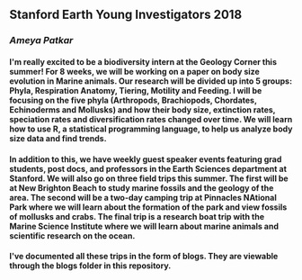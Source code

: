 ## Stanford Earth Young Investigators 2018

### _Ameya Patkar_

#### I'm really excited to be a biodiversity intern at the Geology Corner this summer! For 8 weeks, we will be working on a paper on body size evolution in Marine animals. Our research will be divided up into 5 groups: Phyla, Respiration Anatomy, Tiering, Motility and Feeding. I will be focusing on the five phyla (Arthropods, Brachiopods, Chordates, Echinoderms and Mollusks) and how their body size, extinction rates, speciation rates and diversification rates changed over time. We will learn how to use R, a statistical programming language, to help us analyze body size data and find trends.

#### In addition to this, we have weekly guest speaker events featuring grad students, post docs, and professors in the Earth Sciences department at Stanford. We will also go on three field trips this summer. The first will be at New Brighton Beach to study marine fossils and the geology of the area. The second will be a two-day camping trip at Pinnacles NAtional Park where we will learn about the formation of the park and view fossils of mollusks and crabs. The final trip is a research boat trip with the Marine Science Institute where we will learn about marine animals and scientific research on the ocean. 

#### I've documented all these trips in the form of blogs. They are viewable through the blogs folder in this repository. 
